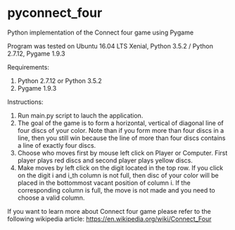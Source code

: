 # pyconnect_four
Python implementation of the Connect four game using Pygame

Program was tested on Ubuntu 16.04 LTS Xenial, Python 3.5.2 / Python 2.7.12, Pygame 1.9.3

Requirements:
1) Python 2.7.12 or Python 3.5.2
2) Pygame 1.9.3

Instructions:
1) Run main.py script to lauch the application.
2) The goal of the game is to form a horizontal, vertical of diagonal line of four discs of your color. Note than if you form more than four discs in a line, then you still win because the line of more than four discs contains a line of exactly four discs.
3) Choose who moves first by mouse left click on Player or Computer. First player plays red discs and second player plays yellow discs.
4) Make moves by left click on the digit located in the top row. If you click on the digit i and i_th column is not full, then  disc of your color will be placed in the bottommost vacant position of column i. If the corresponding column is full, the move is not made and you need to choose a valid column.

If you want to learn more about Connect four game please refer to the following wikipedia article: https://en.wikipedia.org/wiki/Connect_Four
